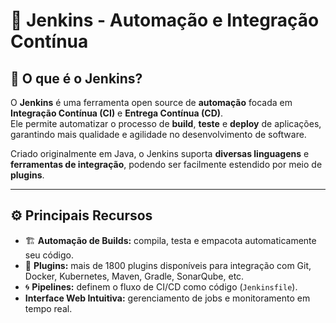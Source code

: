 # 🧩 Jenkins - Automação e Integração Contínua

## 📘 O que é o Jenkins?

O **Jenkins** é uma ferramenta open source de **automação** focada em **Integração Contínua (CI)** e **Entrega Contínua (CD)**.  
Ele permite automatizar o processo de **build**, **teste** e **deploy** de aplicações, garantindo mais qualidade e agilidade no desenvolvimento de software.

Criado originalmente em Java, o Jenkins suporta **diversas linguagens** e **ferramentas de integração**, podendo ser facilmente estendido por meio de **plugins**.

---

## ⚙️ Principais Recursos

- 🏗️ **Automação de Builds:** compila, testa e empacota automaticamente seu código.
- 🧩 **Plugins:** mais de 1800 plugins disponíveis para integração com Git, Docker, Kubernetes, Maven, Gradle, SonarQube, etc.
- 🌀 **Pipelines:** definem o fluxo de CI/CD como código (`Jenkinsfile`).
- **Interface Web Intuitiva:** gerenciamento de jobs e monitoramento em tempo real.




